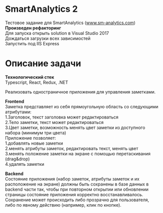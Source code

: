 # SmartAnalytics 2 
Тестовое задание для SmartAnalytics (www.sm-analytics.com)  
<b>Произведен рефакторинг</b>   
Для запуска открыть solution в Visual Studio 2017  
Дождаться загрузки всех зависимостей  
Запустить под IIS Express  

# Описание задачи

<b>Технологический стек</b>  
Typescript, React, Redux, .NET  
  
Реализовать одностраничное приложения для управления заметками.
  
<b>Frontend</b>  
Заметка представляет из себя прямоугольную область со следующими атрибутами:  
1.Заголовок, текст заголовка может редактироваться  
2.Тело заметки, текст может редактироваться  
3.Цвет заметки, возможность менять цвет заметки из доступного набора (минимум три цвета)  
Приложение позволяет:  
1.добавлять новые заметки   
2.менять атрибуты заметок, редактировать текст, менять цвет  
3.менять положение заметки на экране с помощью перетаскивания (drag&drop)  
4.удалять заметки    
  
<b>Backend</b>  
Состояние приложения (набор заметок, атрибуты заметок и их расположение на экране) должны быть сохранены в базе данных в backend части так, чтобы при повторном открытии или обновлении страницы состояние приложения корректно восстанавливалось.
Сохранение может происходить либо прозрачно для пользователя, либо по явному действию (например, клик по кнопке).

